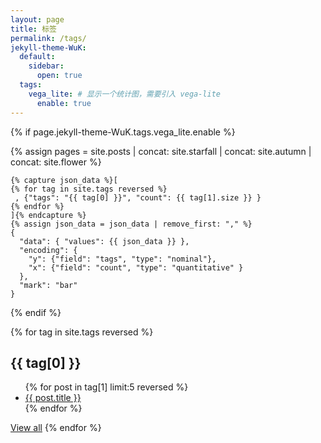 ```yaml
---
layout: page
title: 标签
permalink: /tags/
jekyll-theme-WuK:
  default:
    sidebar:
      open: true
  tags:
    vega_lite: # 显示一个统计图，需要引入 vega-lite
      enable: true
---
```


{% if page.jekyll-theme-WuK.tags.vega_lite.enable %}

{% assign pages = site.posts | concat: site.starfall | concat: site.autumn | concat: site.flower %}

```vega-lite
{% capture json_data %}[
{% for tag in site.tags reversed %}
 , {"tags": "{{ tag[0] }}", "count": {{ tag[1].size }} }
{% endfor %}
]{% endcapture %}
{% assign json_data = json_data | remove_first: "," %}
{
  "data": { "values": {{ json_data }} },
  "encoding": {
    "y": {"field": "tags", "type": "nominal"},
    "x": {"field": "count", "type": "quantitative" }
  },
  "mark": "bar"
}
```

{% endif %}

{% for tag in site.tags reversed %}
## {{ tag[0] }}

<ul>
{% for post in tag[1] limit:5 reversed %}
<li>
<a href="{{ post.url | absolute_url }}">{{ post.title }}</a>
</li>
{% endfor %} 
</ul>

<a href="{{tag[0]}}">View all</a>
{% endfor %}